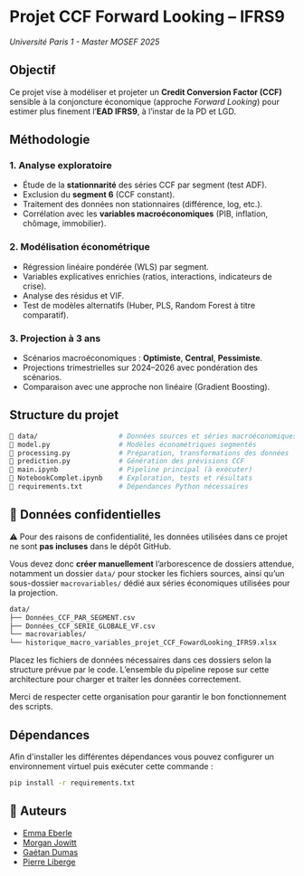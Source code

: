 # Projet CCF Forward Looking – IFRS9  
*Université Paris 1 - Master MOSEF 2025*

## Objectif  
Ce projet vise à modéliser et projeter un **Credit Conversion Factor (CCF)** sensible à la conjoncture économique (approche *Forward Looking*) pour estimer plus finement l’**EAD IFRS9**, à l’instar de la PD et LGD.

## Méthodologie

### 1. Analyse exploratoire
- Étude de la **stationnarité** des séries CCF par segment (test ADF).
- Exclusion du **segment 6** (CCF constant).
- Traitement des données non stationnaires (différence, log, etc.).
- Corrélation avec les **variables macroéconomiques** (PIB, inflation, chômage, immobilier).

### 2. Modélisation économétrique
- Régression linéaire pondérée (WLS) par segment.
- Variables explicatives enrichies (ratios, interactions, indicateurs de crise).
- Analyse des résidus et VIF.
- Test de modèles alternatifs (Huber, PLS, Random Forest à titre comparatif).

### 3. Projection à 3 ans
- Scénarios macroéconomiques : **Optimiste**, **Central**, **Pessimiste**.
- Projections trimestrielles sur 2024–2026 avec pondération des scénarios.
- Comparaison avec une approche non linéaire (Gradient Boosting).

## Structure du projet

```bash
📁 data/                    # Données sources et séries macroéconomiques
📄 model.py                 # Modèles économétriques segmentés
📄 processing.py            # Préparation, transformations des données
📄 prediction.py            # Génération des prévisions CCF
📄 main.ipynb               # Pipeline principal (à exécuter)
📄 NotebookComplet.ipynb    # Exploration, tests et résultats
📄 requirements.txt         # Dépendances Python nécessaires

```
## 📁 Données confidentielles

⚠️ Pour des raisons de confidentialité, les données utilisées dans ce projet ne sont **pas incluses** dans le dépôt GitHub.

Vous devez donc **créer manuellement** l’arborescence de dossiers attendue, notamment un dossier `data/` pour stocker les fichiers sources, ainsi qu’un sous-dossier `macrovariables/` dédié aux séries économiques utilisées pour la projection.

``` bash
data/
├── Données_CCF_PAR_SEGMENT.csv
├── Données_CCF_SERIE_GLOBALE_VF.csv
└── macrovariables/
└── historique_macro_variables_projet_CCF_FowardLooking_IFRS9.xlsx

```

Placez les fichiers de données nécessaires dans ces dossiers selon la structure prévue par le code. L’ensemble du pipeline repose sur cette architecture pour charger et traiter les données correctement.

Merci de respecter cette organisation pour garantir le bon fonctionnement des scripts.


## Dépendances
Afin d'installer les différentes dépendances vous pouvez configurer un environnement virtuel puis exécuter cette commande :
```bash
pip install -r requirements.txt
```

## 👥 Auteurs
- [Emma Eberle](https://github.com/emmaebrl)
- [Morgan Jowitt](https://github.com/morganjowitt)
- [Gaétan Dumas](https://github.com/gaetan250)
- [Pierre Liberge](https://github.com/ton1rvr)

